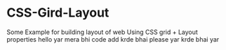 # CSS-Gird-Layout
Some Example for building layout of web Using CSS grid + Layout properties
hello yar mera bhi code add krde bhai please yar krde bhai yar 
